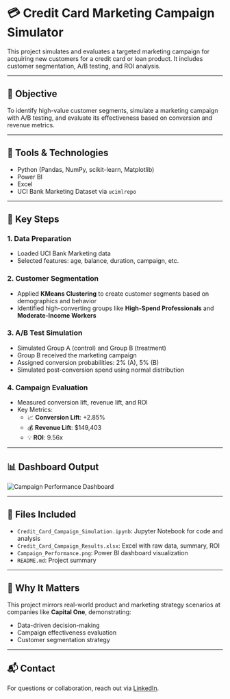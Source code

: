 
# 💳 Credit Card Marketing Campaign Simulator

This project simulates and evaluates a targeted marketing campaign for acquiring new customers for a credit card or loan product. It includes customer segmentation, A/B testing, and ROI analysis.

---

## 📌 Objective

To identify high-value customer segments, simulate a marketing campaign with A/B testing, and evaluate its effectiveness based on conversion and revenue metrics.

---

## 🧰 Tools & Technologies

- Python (Pandas, NumPy, scikit-learn, Matplotlib)
- Power BI
- Excel
- UCI Bank Marketing Dataset via `ucimlrepo`

---

## 🧪 Key Steps

### 1. Data Preparation
- Loaded UCI Bank Marketing data
- Selected features: age, balance, duration, campaign, etc.

### 2. Customer Segmentation
- Applied **KMeans Clustering** to create customer segments based on demographics and behavior
- Identified high-converting groups like **High-Spend Professionals** and **Moderate-Income Workers**

### 3. A/B Test Simulation
- Simulated Group A (control) and Group B (treatment)
- Group B received the marketing campaign
- Assigned conversion probabilities: 2% (A), 5% (B)
- Simulated post-conversion spend using normal distribution

### 4. Campaign Evaluation
- Measured conversion lift, revenue lift, and ROI
- Key Metrics:
  - 📈 **Conversion Lift**: +2.85%
  - 💰 **Revenue Lift**: $149,403
  - 💡 **ROI**: 9.56x

---

## 📊 Dashboard Output

![Campaign Performance Dashboard](./Campaign_Performance.png)

---

## 📁 Files Included

- `Credit_Card_Campaign_Simulation.ipynb`: Jupyter Notebook for code and analysis
- `Credit_Card_Campaign_Results.xlsx`: Excel with raw data, summary, ROI
- `Campaign_Performance.png`: Power BI dashboard visualization
- `README.md`: Project summary

---

## 🚀 Why It Matters

This project mirrors real-world product and marketing strategy scenarios at companies like **Capital One**, demonstrating:
- Data-driven decision-making
- Campaign effectiveness evaluation
- Customer segmentation strategy

---

## 📬 Contact

For questions or collaboration, reach out via [LinkedIn](https://linkedin.com).

